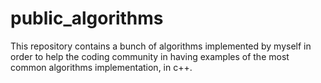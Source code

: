 # public_algorithms
This repository contains a bunch of algorithms implemented by myself in order to help the coding community in having examples of the most common algorithms implementation, in c++.
